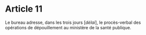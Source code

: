 # Article 11

Le bureau adresse, dans les trois jours [*délai*], le procès-verbal des opérations de dépouillement au ministère de la santé publique.
